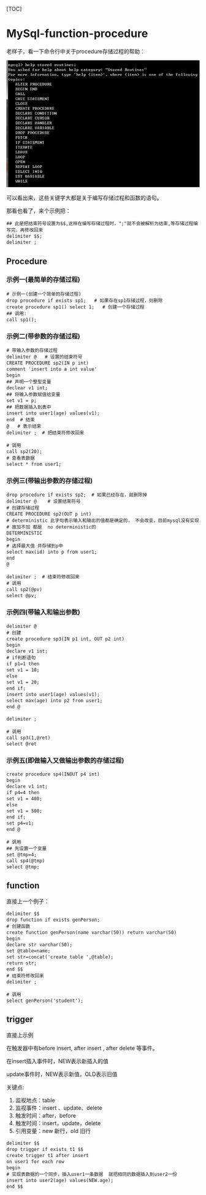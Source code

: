 [TOC]

# MySql-function-procedure

老样子，看一下命令行中关于procedure存储过程的帮助：

![](../../image/Mysql/mysql-routine-help-content.png)

可以看出来，这些关键字大都是关于编写存储过程和函数的语句。

那看也看了，来个示例把：

```shell
## 此是把结束符号设置为$$,这样在编写存储过程时，";"就不会被解析为结束,等存储过程编写完，再修改回来
delimiter $$;
delimiter ;
```

## Procedure

### 示例一(最简单的存储过程)

```shell
# 示例一(创建一个简单的存储过程)
drop procedure if exists sp1;   # 如果存在sp1存储过程，则删除
create procedure sp1() select 1;   # 创建一个存储过程
## 调用:
call sp1();
```

### 示例二(带参数的存储过程)

```shell
# 带输入参数的存储过程
delimiter @   # 设置的结束符号
CREATE PROCEDURE sp2(IN p int)
comment 'insert into a int value'
begin
## 声明一个整型变量
declear v1 int;
## 将输入参数赋值给变量
set v1 = p;
## 把数据插入到表中
insert into user1(age) values(v1);
end  # 结束
@   # 表示结束
delimiter ;  # 把结束符修改回来

# 调用
call sp2(20);
# 查看表数据
select * from user1;
```



### 示例三(带输出参数的存储过程)

```shell
drop procedure if exists sp2;  # 如果已经存在，就删除掉
delimiter @    # 设置结束符号
# 创建存储过程
CREATE PROCEDURE sp2(OUT p int)
# deterministic 此字句表示输入和输出的值都是确定的， 不会改变，目前mysql没有实现
# 故加不加 都是  no deterministic的
DETERMINISTIC
begin
# 选择最大值 并存储到p中
select max(id) into p from user1;
end
@

delimiter ;  # 结束符修改回来
# 调用
call sp2(@pv)
select @pv;
```



### 示例四(带输入和输出参数)

```shell
delimiter @
# 创建
create procedure sp3(IN p1 int, OUT p2 int)
begin
declare v1 int;
# if判断语句
if p1=1 then
set v1 = 10;
else
set v1 = 20;
end if;
insert into user1(age) values(v1);
select max(age) into p2 from user1;
end @

delimiter ;

# 调用
call sp3(1,@ret)
select @ret
```



### 示例五(即做输入又做输出参数的存储过程)

```shell
create procedure sp4(INOUT p4 int)
begin
declare v1 int;
if p4=4 then
set v1 = 400;
else
set v1 = 500;
end if;
set p4=v1;
end @

# 调用
## 先设置一个变量
set @tmp=4;
call sp4(@tmp)
select @tmp;
```



## function

直接上一个例子：

```shell
delimiter $$
drop function if exists genPerson;
# 创建函数
create function genPerson(name varchar(50)) return varchar(50)
begin
declare str varchar(50);
set @table=name;
set str=concat('create table ',@table);
return str;
end $$
# 结束符修改回来
delimiter ;

# 调用
select genPerson('student');
```

## trigger

直接上示例

在触发器中有before insert, after insert , after delete 等事件。

在insert插入事件时，NEW表示新插入的值

update事件时，NEW表示新值，OLD表示旧值

关键点:

1. 监视地点：table
2. 监视事件：insert 、update、delete
3. 触发时间：after，before
4. 触发时间：insert，update，delete
5. 引用变量：new 新行，old 旧行

```shell
delimiter $$
drop trigger if exists t1 $$
create trigger t1 after insert
on user1 for each row
begin
# 实现表数据的一个同步，插入user1一条数据  就把相同的数据插入到user2一份
insert into user2(age) values(NEW.age);
end $$
```

